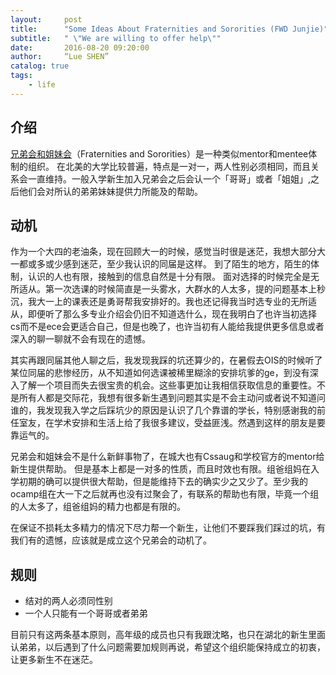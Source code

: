 ```yaml
---
layout:     post
title:      "Some Ideas About Fraternities and Sororities (FWD Junjie)"
subtitle:   " \"We are willing to offer help\""
date:       2016-08-20 09:20:00
author:     “Lue SHEN”
catalog: true
tags:
    - life
---
```


## 介绍

[兄弟会和姐妹会](https://www.zhihu.com/question/20451968)（Fraternities and Sororities）是一种类似mentor和mentee体制的组织。 在北美的大学比较普遍，特点是一对一，两人性别必须相同，而且关系会一直维持。一般入学新生加入兄弟会之后会认一个「哥哥」或者「姐姐」,之后他们会对所认的弟弟妹妹提供力所能及的帮助。

## 动机

作为一个大四的老油条，现在回顾大一的时候，感觉当时很是迷茫，我想大部分大一都或多或少感到迷茫，至少我认识的同届是这样。 到了陌生的地方，陌生的体制，认识的人也有限，接触到的信息自然是十分有限。 面对选择的时候完全是无所适从。第一次选课的时候简直是一头雾水，大群水的人太多，提的问题基本上秒沉，我大一上的课表还是勇哥帮我安排好的。我也还记得我当时选专业的无所适从，即便听了那么多专业介绍会仍旧不知道选什么，现在我明白了也许当初选择cs而不是ece会更适合自己，但是也晚了，也许当初有人能给我提供更多信息或者深入的聊一聊就不会有现在的遗憾。

其实再跟同届其他人聊之后，我发现我踩的坑还算少的，在暑假去OIS的时候听了某位同届的悲惨经历，从不知道如何选课被稀里糊涂的安排坑爹的ge，到没有深入了解一个项目而失去很宝贵的机会。这些事更加让我相信获取信息的重要性。不是所有人都是交际花，我想有很多新生遇到问题其实是不会主动问或者说不知道问谁的，我发现我入学之后踩坑少的原因是认识了几个靠谱的学长，特别感谢我的前任室友，在学术安排和生活上给了我很多建议，受益匪浅。然遇到这样的朋友是要靠运气的。

兄弟会和姐妹会不是什么新鲜事物了，在城大也有Cssaug和学校官方的mentor给新生提供帮助。 但是基本上都是一对多的性质，而且时效也有限。组爸组妈在入学初期的确可以提供很大帮助，但是能维持下去的确实少之又少了。至少我的ocamp组在大一下之后就再也没有过聚会了，有联系的帮助也有限，毕竟一个组的人太多了，组爸组妈的精力也都是有限的。 

在保证不损耗太多精力的情况下尽力帮一个新生，让他们不要踩我们踩过的坑，有我们有的遗憾，应该就是成立这个兄弟会的动机了。

## 规则

- 结对的两人必须同性别
- 一个人只能有一个哥哥或者弟弟

目前只有这两条基本原则，高年级的成员也只有我跟沈略，也只在湖北的新生里面认弟弟，以后遇到了什么问题需要加规则再说，希望这个组织能保持成立的初衷，让更多新生不在迷茫。
